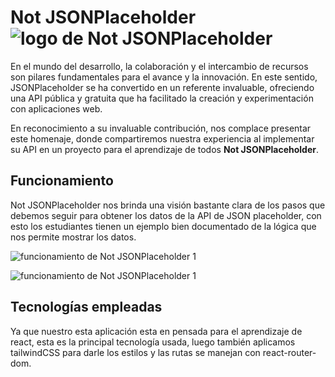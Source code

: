 # Not JSONPlaceholder ![logo de Not JSONPlaceholder](https://i.ibb.co/whxSjs0/logo-Not-Json-Placeholder.png)


En el mundo del desarrollo, la colaboración y el intercambio de recursos son pilares fundamentales para el avance y la innovación. En este sentido, JSONPlaceholder se ha convertido en un referente invaluable, ofreciendo una API pública y gratuita que ha facilitado la creación y experimentación con aplicaciones web.

En reconocimiento a su invaluable contribución, nos complace presentar este homenaje, donde compartiremos nuestra experiencia al implementar su API en un proyecto para el aprendizaje de todos **Not JSONPlaceholder**.

## Funcionamiento
Not JSONPlaceholder nos brinda una visión bastante clara de los pasos que debemos seguir para obtener los datos de la API de JSON placeholder, con esto los estudiantes tienen un ejemplo bien documentado de la lógica que nos permite mostrar los datos.

![funcionamiento de Not JSONPlaceholder 1](https://i.ibb.co/MDGbJFG/readme-img.png "Click en el signo de interrogación")

![funcionamiento de Not JSONPlaceholder 1](https://i.ibb.co/1Xz4q8d/readme-img-2.png "Se despliega un tutorial")

## Tecnologías empleadas
Ya que nuestro esta aplicación esta en pensada para el aprendizaje de react, esta es la principal tecnología usada, luego también aplicamos tailwindCSS para darle los estilos y las rutas se manejan con react-router-dom.  

